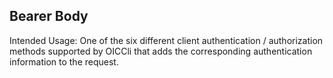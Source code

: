 ## Bearer Body 

Intended Usage: One of the six different client authentication / authorization methods supported by OICCli that adds the corresponding authentication information to the request.